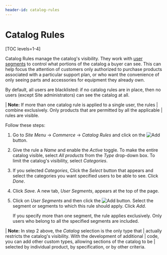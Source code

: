 ```yaml
---
header-id: catalog-rules
---
```


# Catalog Rules

[TOC levels=1-4]

Catalog Rules manage the catalog's visibility. They work with [user
segments](/web/commerce/documentation/-/knowledge_base/1-0/user-segmentation) to
control what portions of the catalog a buyer can see. This can help focus the
attention of customers only authorized to purchase products associated with
a particular support plan, or who want the convenience of only seeing parts and
accessories for equipment they already own.

By default, all users are blacklisted: if no catalog rules are in place, then no
users (except Site administrators) can see the catalog at all.

| **Note:** If more than one catalog rule is applied to a single user, the rules
| combine exclusively. Only products that are permitted by all the applicable
| rules are visible.

Follow these steps:

1.  Go to *Site Menu* &rarr; *Commerce* &rarr; *Catalog Rules* and click on the
    ![Add](../../images/icon-add.png) button.

2.  Give the rule a *Name* and enable the *Active* toggle. To make the entire
    catalog visible, select *All products* from the *Type* drop-down box. To
    limit the catalog's visibility, select *Categories*.

3.  If you selected *Categories*, Click the *Select* button that appears and
    select the categories you want specified users to be able to see. Click
    *Done*.

4.  Click *Save*. A new tab, *User Segments*, appears at the top of the page.

5.  Click on *User Segments* and then click the
    ![Add](../../images/icon-add.png) button. Select the segment or segments to
    which this rule should apply. Click *Add*.

    If you specify more than one segment, the rule applies exclusively. Only
    users who belong to all the specified segments are included.

| **Note:** In step 2 above, the *Catalog* selection is the only type that
| actually restricts the catalog's visibility. With the development of additional
| code, you can add other custom types, allowing sections of the catalog to be
| selected by individual product, by specification, or by other criteria.
